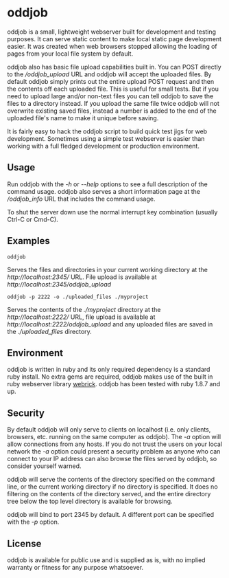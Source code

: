 # oddjob #

oddjob is a small, lightweight webserver built for development and testing
purposes. It can serve static content to make local static page development
easier. It was created when web browsers stopped allowing the loading of pages
from your local file system by default. 

oddjob also has basic file upload capabilities built in. You can POST directly
to the */oddjob_upload* URL and oddjob will accept the uploaded files. By
default oddjob simply prints out the entire upload POST request and then the
contents off each uploaded file. This is useful for small tests. But if you
need to upload large and/or non-text files you can tell oddjob to save the
files to a directory instead. If you upload the same file twice oddjob will
not overwrite existing saved files, instead a number is added to the end of the
uploaded file's name to make it unique before saving.

It is fairly easy to hack the oddjob script to build quick test jigs for web
development. Sometimes using a simple test webserver is easier than working
with a full fledged development or production environment.

## Usage ##

Run oddjob with the *-h* or *--help* options to see a full description of the
command usage. oddjob also serves a short information page at the
*/oddjob_info* URL that includes the command usage.

To shut the server down use the normal interrupt key combination (usually
Ctrl-C or Cmd-C).

## Examples ##

    oddjob

Serves the files and directories in your current working directory at the
*http://localhost:2345/* URL.  File upload is available at
*http://localhost:2345/oddjob_upload*

    oddjob -p 2222 -o ./uploaded_files ./myproject

Serves the contents of the *./myproject* directory at the
*http://localhost:2222/* URL, file upload is available at
*http://localhost:2222/oddjob_upload* and any uploaded files are saved in the
*./uploaded_files* directory.

## Environment ##

oddjob is written in ruby and its only required dependency is a standard ruby
install. No extra gems are required, oddjob makes use of the built in ruby
webserver library [webrick](http://www.ruby-doc.org/stdlib-1.9.3/libdoc/webrick/rdoc/).
oddjob has been tested with ruby 1.8.7 and up.

## Security ##

By default oddjob will only serve to clients on localhost (i.e. only clients,
browsers, etc. running on the same computer as oddjob).  The *-a* option will
allow connections from any hosts. If you do not trust the users on your local
network the *-a* option could present a security problem as anyone who can
connect to your IP address can also browse the files served by oddjob, so
consider yourself warned.

oddjob will serve the contents of the directory specified on the command line,
or the current working directory if no directory is specified. It does no
filtering on the contents of the directory served, and the entire directory
tree below the top level directory is available for browsing.

oddjob will bind to port 2345 by default. A different port can be specified
with the *-p* option.

## License ##

oddjob is available for public use and is supplied as is, with no implied
warranty or fitness for any purpose whatsoever.
